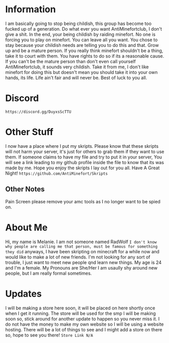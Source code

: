 # Information 
I am basically going to stop being childish, this group has become too fucked up of a generation. Do what ever you want AntiMinefortclub, I don't give a shit. In the end, your being childish by raiding minefort. No one is forcing you to play on minefort. You can leave all you want. You chose to stay because your childish needs are telling you to do this and that. Grow up and be a mature person. If you really think minefort shouldn't be a thing, take it to court with them. You have rights to do so if its a reasonable cause. If you can't be the mature person than don't even call yourself AntiMinefortclub, it sounds very childish.
Take it from me, I don't like minefort for doing this but doesn't mean you should take it into your own hands, its life. Life ain't fair and will never be. Best of luck to you all.

# Discord
`https://discord.gg/DuyxsScTTU`

# Other Stuff
I now have a place where I put my skripts. Please know that these skripts will not harm your server, it's just for others to grab them if they want to use them. If someone claims to have my file and try to put it in your server, You will see a link leading to my github profile inside the file to know that its was made by me. Hope you enjoy the skripts I lay out for you all. Have A Great Night!
`https://github.com/AntiMinefort/Skripts`
## Other Notes
Pain Screen please remove your amc tools as I no longer want to be spied on.

# About Me
Hi, my name is Melanie. I am not someone named RadWolf `I don't know why people are calling me that person, must be famous for something they did` anyways, I have been skripting on minecraft for a while now and would like to make a lot of new friends. I'm not looking for any sort of trouble, I just want to meet new people qnd learn new things.
My age is 24 and I'm a female.
My Pronouns are She/Her
I am usaully shy around new people, but I am really formal sometimes.

# Updates
I will be making a store here soon, it will be placed on here shortly once when I get it running.
The store will be used for the smp I will be making soon so, stick around for another update to happen so you never miss it. I do not have the money to make my own website so I will be using a website hosting.
There will be a lot of things to see and I might add a store on there so, hope to see you there!
`Store Link N/A`
